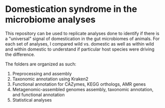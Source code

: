 # Domestication syndrome in the microbiome analyses

This repository can be used to replicate analyses done to identify if there is a "universal" signal of domestication in the gut microbiomes of animals. For each set of analyses, I compared wild vs. domestic as well as within wild and within domestic to understand if particular host species were driving the difference.

The folders are organized as such:
1. Preprocessing and assembly
3. Taxonomic annotation using Kraken2
4. Functional annotation for CAZymes, KEGG orthologs, AMR genes
5. Metagenomic-assembled genomes assembly, taxonomic annotation, and functional annotation
6. Statistical analyses

   
